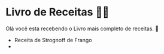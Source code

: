 # Livro de Receitas :man_cook:

Olá você esta recebendo o Livro mais completo de receitas. :cookie:

- Receita de Strognoff de Frango
- 
